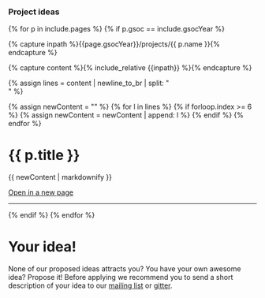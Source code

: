 ### Project ideas


{% for p in include.pages %}
 {% if p.gsoc == include.gsocYear %}

 {% capture inpath %}{{page.gsocYear}}/projects/{{ p.name }}{% endcapture %}


 {% capture content %}{% include_relative {{inpath}} %}{% endcapture %}

<!-- probably the ugliest way to remove the YAML front matter -->
{% assign lines = content | newline_to_br | split: "<br />" %}

{% assign newContent = "" %}
{% for l in lines %}
    {% if forloop.index >= 6 %}
		{% assign newContent  = newContent | append: l %}
	{% endif %}
{% endfor %}

{{ p.title }}
================

{{ newContent | markdownify }}


<div class="gsoc-new-page">
<a class="btn btn-info" href="{{ p.url }}" target="_blank">Open in a new page</a>
</div>

<hr class="fancy-line">

{% endif %}
{% endfor %}

Your idea!
==========

None of our proposed ideas attracts you? You have your own awesome idea? Propose it! Before applying we recommend you to send a short description of your idea to our [mailing list](mailto:biojs@googlegroups.com) or [gitter](https://gitter.im/biojs/biojs).



